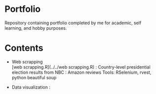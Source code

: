 # Portfolio
Repository containing portfolio completed by me for academic, self learning, and hobby purposes. 
# Contents
- Web scrapping \
[web scrapping.R](../../web scrapping.R) : Country-level presidential election results from NBC
: Amazon reviews
Tools: RSelenium, rvest, python beautiful soup

- Data visualization 
: 
